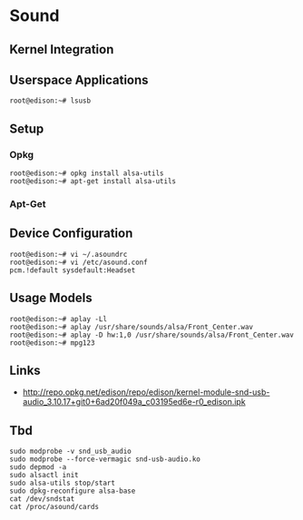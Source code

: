 Sound
==

## Kernel Integration
## Userspace Applications

    root@edison:~# lsusb

## Setup
### Opkg

    root@edison:~# opkg install alsa-utils
    root@edison:~# apt-get install alsa-utils

### Apt-Get

## Device Configuration

    root@edison:~# vi ~/.asoundrc
    root@edison:~# vi /etc/asound.conf
    pcm.!default sysdefault:Headset

## Usage Models

    root@edison:~# aplay -Ll
    root@edison:~# aplay /usr/share/sounds/alsa/Front_Center.wav
    root@edison:~# aplay -D hw:1,0 /usr/share/sounds/alsa/Front_Center.wav
    root@edison:~# mpg123

## Links

- http://repo.opkg.net/edison/repo/edison/kernel-module-snd-usb-audio_3.10.17+git0+6ad20f049a_c03195ed6e-r0_edison.ipk


## Tbd

    sudo modprobe -v snd_usb_audio
    sudo modprobe --force-vermagic snd-usb-audio.ko
    sudo depmod -a
    sudo alsactl init
    sudo alsa-utils stop/start
    sudo dpkg-reconfigure alsa-base
    cat /dev/sndstat
    cat /proc/asound/cards